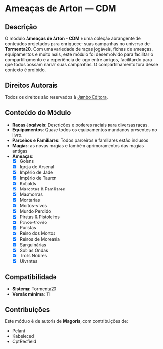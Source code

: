 # Ameaças de Arton — CDM

## Descrição
O módulo **Ameaças de Arton - CDM** é uma coleção abrangente de conteúdos projetados para enriquecer suas campanhas no universo de **Tormenta20**. Com uma variedade de raças jogáveis, fichas de ameaças, equipamentos e muito mais, este módulo foi desenvolvido para facilitar o compartilhamento e a experiência de jogo entre amigos, facilitando para que todos possam narrar suas campanhas. O compartilhamento fora desse contexto é proibido. 

## Direitos Autorais
Todos os direitos são reservados à [Jambo Editora](https://jamboeditora.com.br/).

## Conteúdo do Módulo
- **Raças Jogáveis**: Descrições e poderes raciais para diversas raças.
- **Equipamentos**: Quase todos os equipamentos mundanos presentes no livro.
- **Parceiros e Familiares**: Todos parceiros e familiares estão inclusos
- **Magias**: as novas magias e também aprimoramentos das magias antigas
- **Ameaças**:
    - [x] Golens    
    - [x] Igreja de Arsenal
    - [x] Império de Jade
    - [x] Império de Tauron
    - [x] Kobolds
    - [x] Mascotes & Familiares
    - [x] Masmorras
    - [x] Montarias
    - [x] Mortos-vivos
    - [x] Mundo Perdido
    - [x] Piratas & Pistoleiros
    - [x] Povos-trovão
    - [x] Puristas
    - [x] Reino dos Mortos
    - [x] Reinos de Moreania
    - [x] Sanguinárias
    - [x] Sob as Ondas
    - [x] Trolls Nobres
    - [x] Uivantes

## Compatibilidade
- **Sistema**: Tormenta20
- **Versão mínima**: 11

## Contribuições
Este módulo é de autoria de **Magoris**, com contribuições de:
- Pelant
- Kabeleced
- CptRedfield